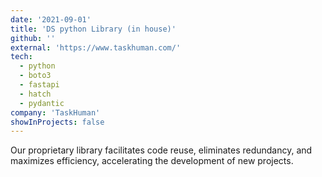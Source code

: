 ```yaml
---
date: '2021-09-01'
title: 'DS python Library (in house)'
github: ''
external: 'https://www.taskhuman.com/'
tech:
  - python
  - boto3
  - fastapi
  - hatch
  - pydantic
company: 'TaskHuman'
showInProjects: false
---
```


Our proprietary library facilitates code reuse, eliminates redundancy, and maximizes efficiency, accelerating the development of new projects.
